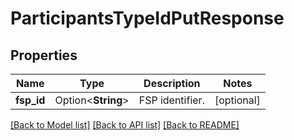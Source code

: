 # ParticipantsTypeIdPutResponse

## Properties

Name | Type | Description | Notes
------------ | ------------- | ------------- | -------------
**fsp_id** | Option<**String**> | FSP identifier. | [optional]

[[Back to Model list]](../README.md#documentation-for-models) [[Back to API list]](../README.md#documentation-for-api-endpoints) [[Back to README]](../README.md)


